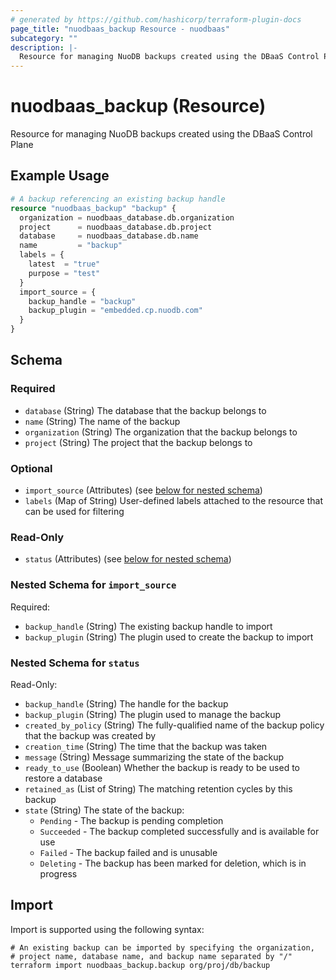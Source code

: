 ```yaml
---
# generated by https://github.com/hashicorp/terraform-plugin-docs
page_title: "nuodbaas_backup Resource - nuodbaas"
subcategory: ""
description: |-
  Resource for managing NuoDB backups created using the DBaaS Control Plane
---
```


# nuodbaas_backup (Resource)

Resource for managing NuoDB backups created using the DBaaS Control Plane

## Example Usage

```terraform
# A backup referencing an existing backup handle
resource "nuodbaas_backup" "backup" {
  organization = nuodbaas_database.db.organization
  project      = nuodbaas_database.db.project
  database     = nuodbaas_database.db.name
  name         = "backup"
  labels = {
    latest  = "true"
    purpose = "test"
  }
  import_source = {
    backup_handle = "backup"
    backup_plugin = "embedded.cp.nuodb.com"
  }
}
```

<!-- schema generated by tfplugindocs -->
## Schema

### Required

- `database` (String) The database that the backup belongs to
- `name` (String) The name of the backup
- `organization` (String) The organization that the backup belongs to
- `project` (String) The project that the backup belongs to

### Optional

- `import_source` (Attributes) (see [below for nested schema](#nestedatt--import_source))
- `labels` (Map of String) User-defined labels attached to the resource that can be used for filtering

### Read-Only

- `status` (Attributes) (see [below for nested schema](#nestedatt--status))

<a id="nestedatt--import_source"></a>
### Nested Schema for `import_source`

Required:

- `backup_handle` (String) The existing backup handle to import
- `backup_plugin` (String) The plugin used to create the backup to import


<a id="nestedatt--status"></a>
### Nested Schema for `status`

Read-Only:

- `backup_handle` (String) The handle for the backup
- `backup_plugin` (String) The plugin used to manage the backup
- `created_by_policy` (String) The fully-qualified name of the backup policy that the backup was created by
- `creation_time` (String) The time that the backup was taken
- `message` (String) Message summarizing the state of the backup
- `ready_to_use` (Boolean) Whether the backup is ready to be used to restore a database
- `retained_as` (List of String) The matching retention cycles by this backup
- `state` (String) The state of the backup:
  * `Pending` - The backup is pending completion
  * `Succeeded` - The backup completed successfully and is available for use
  * `Failed` - The backup failed and is unusable
  * `Deleting` - The backup has been marked for deletion, which is in progress

## Import

Import is supported using the following syntax:

```shell
# An existing backup can be imported by specifying the organization,
# project name, database name, and backup name separated by "/"
terraform import nuodbaas_backup.backup org/proj/db/backup
```
